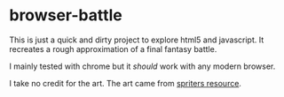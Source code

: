 # browser-battle

This is just a quick and dirty project to explore html5 and javascript. It recreates a rough approximation of a final fantasy battle.

I mainly tested with chrome but it *should* work with any modern browser.

I take no credit for the art. The art came from [spriters resource](http://www.spriters-resource.com/snes/ff6/).
